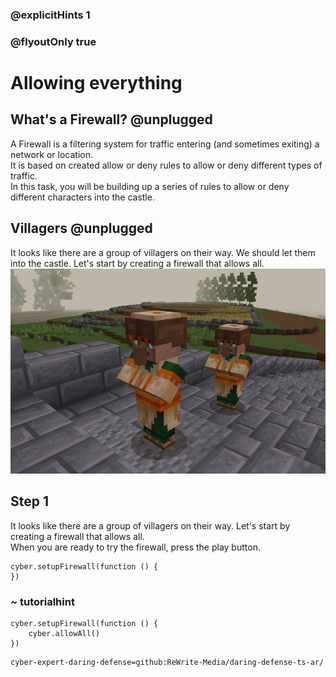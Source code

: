 ### @explicitHints 1
### @flyoutOnly true

# Allowing everything

## What's a Firewall? @unplugged
A Firewall is a filtering system for traffic entering (and sometimes exiting) a network or location.    
It is based on created allow or deny rules to allow or deny different types of traffic.   
In this task, you will be building up a series of rules to allow or deny different characters into the castle.

## Villagers @unplugged
It looks like there are a group of villagers on their way. We should let them into the castle. Let's start by creating a firewall that allows all.   
![Villages](https://raw.githubusercontent.com/CausewayDigital/Minecraft-EE-MakeCode/main/tutorials/cyber-kingdom/firewall/images/level_1.jpg)
## Step 1
It looks like there are a group of villagers on their way. Let's start by creating a firewall that allows all.   
When you are ready to try the firewall, press the play button.
```template
cyber.setupFirewall(function () {
})
```

### ~ tutorialhint
```blocks
cyber.setupFirewall(function () {
    cyber.allowAll()
})

```

```package
cyber-expert-daring-defense=github:ReWrite-Media/daring-defense-ts-ar/
```